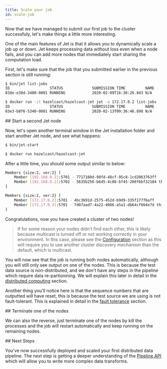 ```yaml
---
title: Scale your job
id: scale-job
---
```


Now that we have managed to submit our first job to the cluster successfuly,
let's make things a little more interesting.

One of the main features of Jet is that it allows you to dynamically
scale a job up or down. Jet keeps processing data without loss even when
a node fails, and you can add more nodes that immediately start sharing
the computation load.

First, let's make sure that the job that you submitted earlier in the previous section 
is still running:

<!--DOCUSAURUS_CODE_TABS-->
<!--Standalone-->
```bash
$ bin/jet list-jobs
ID                  STATUS             SUBMISSION TIME         NAME
03de-e38d-3480-0001 RUNNING            2020-02-09T16:30:26.843 N/A
```
<!--Docker-->
```bash
$ docker run -it hazelcast/hazelcast-jet jet -a 172.17.0.2 list-jobs
ID                  STATUS             SUBMISSION TIME         NAME
03e3-b8f6-5340-0001 RUNNING            2020-02-13T09:36:46.898 N/A
```
<!--END_DOCUSAURUS_CODE_TABS-->

## Start a second Jet node

Now, let's open another terminal window in the Jet installation folder and
start another Jet node, and see what happens:

<!--DOCUSAURUS_CODE_TABS-->
<!--Standalone-->
```bash
$ bin/jet-start
```
<!--Docker-->
```bash
$ docker run hazelcast/hazelcast-jet
```
<!--END_DOCUSAURUS_CODE_TABS-->


After a little time, you should some output similar to below:

<!--DOCUSAURUS_CODE_TABS-->
<!--Standalone-->
```bash
Members {size:2, ver:2} [
    Member [192.168.0.2]:5701 - 7717160d-98fd-48cf-95c8-1cd2063763ff
    Member [192.168.0.2]:5702 - 5635b256-b6d5-4c88-bf45-200f6bf32104 this
]
```
<!--Docker-->
```bash
Members {size:2, ver:2} [
	Member [172.17.0.2]:5701 - 4bc3691d-2575-452d-b9d9-335f177f6aff
	Member [172.17.0.3]:5701 - 7d07aad7-4a22-4086-a5a1-db64cf664e7d this
]
```
<!--END_DOCUSAURUS_CODE_TABS-->

Congratulations, now you have created a cluster of two nodes! 

>If for some reason your nodes didn't find each other, this is likely
>because multicast is turned off or not working correctly in your
>environment. In this case, please see the
>[Configuration](../operations/configuration) section as this will
>require you to use another cluster discovery mechanism than the
>default, which is multicast.

You will now see that the job is running both nodes automatically,
although you will still only see output on one of the nodes. This is
because the test data source is non-distributed, and we don't have any
steps in the pipeline which require data re-partionining. We will
explain this later in detail in the
[distributed computing](../concepts/distributed-computing) section.

Another thing you'll notice here is that the sequence numbers that are
outputted will have reset, this is because the test source we are using
is not fault-tolerant. This is explained in detail in the [fault
tolerance](concepts/fault-tolerance) section.

## Terminate one of the nodes

We can also the reverse, just terminate one of the nodes by kill the
processes and the job will restart automatically and keep running on the
remaining nodes.

## Next Steps

You've now successfully deployed and scaled your first distributed data
pipeline. The next step is getting a deeper understanding of the
[Pipeline API](../reference) which will allow you to write more complex
data transforms.
